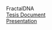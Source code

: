 FractalDNA  
[Tesis Document](https://es.overleaf.com/5767736148tdmtbfbbmqyy#84e695)  
[Presentation](https://alumnouaemex-my.sharepoint.com/:p:/g/personal/mgutierrezc983_alumno_uaemex_mx/Eff_JFBYzs9Oi80dcmsWsDsBVGooht4JT-BbpgQKJFapcA?e=yemoGx)  
